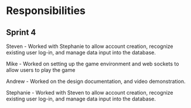 # Responsibilities 

## Sprint 4

Steven - Worked with Stephanie to allow account creation, recognize existing user log-in, and manage data input into the database.

Mike - Worked on setting up the game environment and web sockets to allow users to play the game

Andrew - Worked on the design documentation, and video demonstration.

Stephanie - Worked with Steven to allow account creation, recognize existing user log-in, and manage data input into the database.

